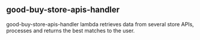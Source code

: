 ## good-buy-store-apis-handler

good-buy-store-apis-handler lambda retrieves data from several
store APIs, processes and returns the best matches to the user.